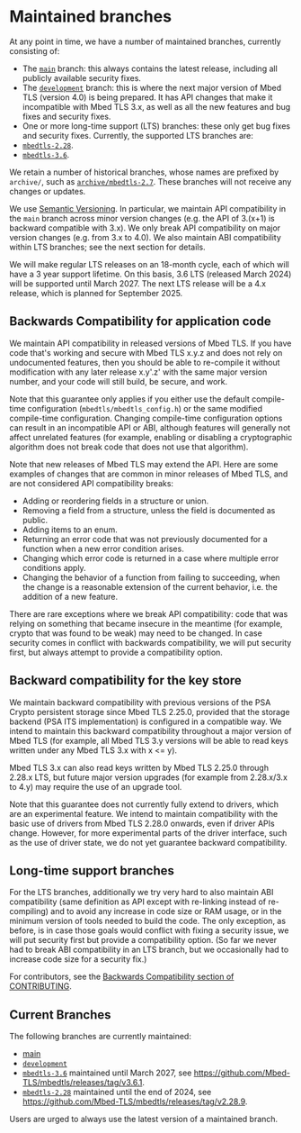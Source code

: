 # Maintained branchesAt any point in time, we have a number of maintained branches, currently consisting of:- The [`main`](https://github.com/Mbed-TLS/mbedtls/tree/main) branch:  this always contains the latest release, including all publicly available  security fixes.- The [`development`](https://github.com/Mbed-TLS/mbedtls/tree/development) branch:  this is where the next major version of Mbed TLS (version 4.0) is being  prepared. It has API changes that make it incompatible with Mbed TLS 3.x,  as well as all the new features and bug fixes and security fixes.- One or more long-time support (LTS) branches: these only get bug fixes and  security fixes. Currently, the supported LTS branches are:- [`mbedtls-2.28`](https://github.com/Mbed-TLS/mbedtls/tree/mbedtls-2.28).- [`mbedtls-3.6`](https://github.com/Mbed-TLS/mbedtls/tree/mbedtls-3.6).We retain a number of historical branches, whose names are prefixed by `archive/`,such as [`archive/mbedtls-2.7`](https://github.com/Mbed-TLS/mbedtls/tree/archive/mbedtls-2.7).These branches will not receive any changes or updates.We use [Semantic Versioning](https://semver.org/). In particular, we maintainAPI compatibility in the `main` branch across minor version changes (e.g.the API of 3.(x+1) is backward compatible with 3.x). We only break APIcompatibility on major version changes (e.g. from 3.x to 4.0). We also maintainABI compatibility within LTS branches; see the next section for details.We will make regular LTS releases on an 18-month cycle, each of which will havea 3 year support lifetime. On this basis, 3.6 LTS (released March 2024) will besupported until March 2027. The next LTS release will be a 4.x release, which isplanned for September 2025.## Backwards Compatibility for application codeWe maintain API compatibility in released versions of Mbed TLS. If you havecode that's working and secure with Mbed TLS x.y.z and does not rely onundocumented features, then you should be able to re-compile it withoutmodification with any later release x.y'.z' with the same major versionnumber, and your code will still build, be secure, and work.Note that this guarantee only applies if you either use the defaultcompile-time configuration (`mbedtls/mbedtls_config.h`) or the same modifiedcompile-time configuration. Changing compile-time configuration options canresult in an incompatible API or ABI, although features will generally notaffect unrelated features (for example, enabling or disabling acryptographic algorithm does not break code that does not use thatalgorithm).Note that new releases of Mbed TLS may extend the API. Here are someexamples of changes that are common in minor releases of Mbed TLS, and arenot considered API compatibility breaks:* Adding or reordering fields in a structure or union.* Removing a field from a structure, unless the field is documented as public.* Adding items to an enum.* Returning an error code that was not previously documented for a function  when a new error condition arises.* Changing which error code is returned in a case where multiple error  conditions apply.* Changing the behavior of a function from failing to succeeding, when the  change is a reasonable extension of the current behavior, i.e. the  addition of a new feature.There are rare exceptions where we break API compatibility: code that wasrelying on something that became insecure in the meantime (for example,crypto that was found to be weak) may need to be changed. In case securitycomes in conflict with backwards compatibility, we will put security first,but always attempt to provide a compatibility option.## Backward compatibility for the key storeWe maintain backward compatibility with previous versions of thePSA Crypto persistent storage since Mbed TLS 2.25.0, provided that thestorage backend (PSA ITS implementation) is configured in a compatible way.We intend to maintain this backward compatibility throughout a major versionof Mbed TLS (for example, all Mbed TLS 3.y versions will be able to readkeys written under any Mbed TLS 3.x with x <= y).Mbed TLS 3.x can also read keys written by Mbed TLS 2.25.0 through 2.28.xLTS, but future major version upgrades (for example from 2.28.x/3.x to 4.y)may require the use of an upgrade tool.Note that this guarantee does not currently fully extend to drivers, whichare an experimental feature. We intend to maintain compatibility with thebasic use of drivers from Mbed TLS 2.28.0 onwards, even if driver APIschange. However, for more experimental parts of the driver interface, suchas the use of driver state, we do not yet guarantee backward compatibility.## Long-time support branchesFor the LTS branches, additionally we try very hard to also maintain ABIcompatibility (same definition as API except with re-linking instead ofre-compiling) and to avoid any increase in code size or RAM usage, or in theminimum version of tools needed to build the code. The only exception, asbefore, is in case those goals would conflict with fixing a security issue, wewill put security first but provide a compatibility option. (So far we neverhad to break ABI compatibility in an LTS branch, but we occasionally had toincrease code size for a security fix.)For contributors, see the [Backwards Compatibility section ofCONTRIBUTING](CONTRIBUTING.md#backwards-compatibility).## Current BranchesThe following branches are currently maintained:- [main](https://github.com/Mbed-TLS/mbedtls/tree/main)- [`development`](https://github.com/Mbed-TLS/mbedtls/)- [`mbedtls-3.6`](https://github.com/Mbed-TLS/mbedtls/tree/mbedtls-3.6) maintained until March 2027, see  <https://github.com/Mbed-TLS/mbedtls/releases/tag/v3.6.1>.- [`mbedtls-2.28`](https://github.com/Mbed-TLS/mbedtls/tree/mbedtls-2.28) maintained until the end of 2024, see  <https://github.com/Mbed-TLS/mbedtls/releases/tag/v2.28.9>.Users are urged to always use the latest version of a maintained branch.